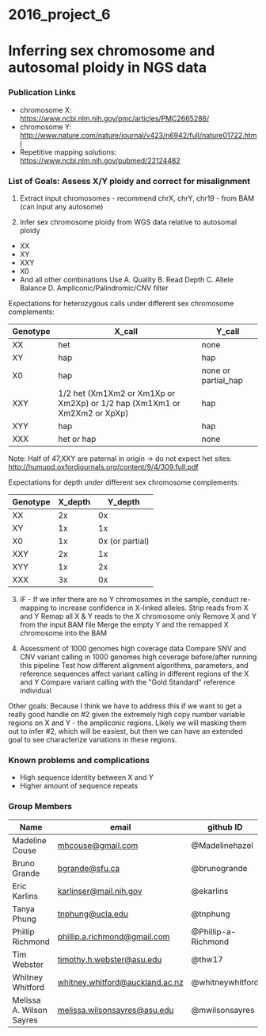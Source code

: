 # 2016_project_6

# Inferring sex chromosome and autosomal ploidy in NGS data


### Publication  Links
- chromosome X: https://www.ncbi.nlm.nih.gov/pmc/articles/PMC2665286/
- chromosome Y: http://www.nature.com/nature/journal/v423/n6942/full/nature01722.html
- Repetitive mapping solutions: https://www.ncbi.nlm.nih.gov/pubmed/22124482


### List of Goals: Assess X/Y ploidy and correct for misalignment
1. Extract input chromosomes - recommend chrX, chrY, chr19 - from BAM (can input any autosome)

2. Infer sex chromosome ploidy from WGS data relative to autosomal ploidy 
  + XX 
  + XY
  + XXY
  + X0
  + And all other combinations
  Use 
  A. Quality
  B. Read Depth
  C. Allele Balance
  D. Ampliconic/Palindromic/CNV filter
  
  Expectations for heterozygous calls under different sex chromosome complements: 
  
  Genotype | X_call | Y_call
  --- | --- |  --- 
  XX | het | none
  XY | hap | hap
  X0 | hap | none or partial_hap
  XXY | 1/2 het (Xm1Xm2 or Xm1Xp or Xm2Xp) or 1/2 hap (Xm1Xm1 or Xm2Xm2 or XpXp) | hap 
  XYY | hap | hap
  XXX | het or hap | none

  Note: Half of 47,XXY are paternal in origin -> do not expect het sites: http://humupd.oxfordjournals.org/content/9/4/309.full.pdf

  Expectations for depth under different sex chromosome complements: 

  Genotype | X_depth | Y_depth
  --- | --- |  --- 
  XX | 2x | 0x
  XY | 1x | 1x
  X0 | 1x | 0x (or partial)
  XXY | 2x | 1x 
  XYY | 1x | 2x
  XXX | 3x | 0x

  
3. IF - If we infer there are no Y chromosomes in the sample, conduct re-mapping to increase confidence in X-linked alleles.
  Strip reads from X and Y
  Remap all X & Y reads to the X chromosome only 
  Remove X and Y from the input BAM file
  Merge the empty Y and the remapped X chromosome into the BAM

4. Assessment of 1000 genomes high coverage data
  Compare SNV and CNV variant calling in 1000 genomes high coverage before/after running this pipeline
  Test how different alignment algorithms, parameters, and reference sequences affect variant calling in different regions of the X and Y
  Compare variant calling with the "Gold Standard" reference individual

Other goals: Because I think we have to address this if we want to get a really good handle on #2 given the extremely high copy number variable regions on X and Y - the ampliconic regions. Likely we will masking them out to infer #2, which will be easiest, but then we can have an extended goal to see characterize variations in these regions.



### Known problems and complications
- High sequence identity between X and Y
- Higher amount of sequence repeats




### Group Members
Name | email | github ID
--- | --- |  --- 
Madeline Couse| mhcouse@gmail.com | @Madelinehazel
Bruno Grande | bgrande@sfu.ca | @brunogrande
Eric Karlins | karlinser@mail.nih.gov | @ekarlins
Tanya Phung | tnphung@ucla.edu | @tnphung
Phillip Richmond | phillip.a.richmond@gmail.com | @Phillip-a-Richmond 
Tim Webster | timothy.h.webster@asu.edu | @thw17
Whitney Whitford | whitney.whitford@auckland.ac.nz | @whitneywhitford
Melissa A. Wilson Sayres | melissa.wilsonsayres@asu.edu | @mwilsonsayres

